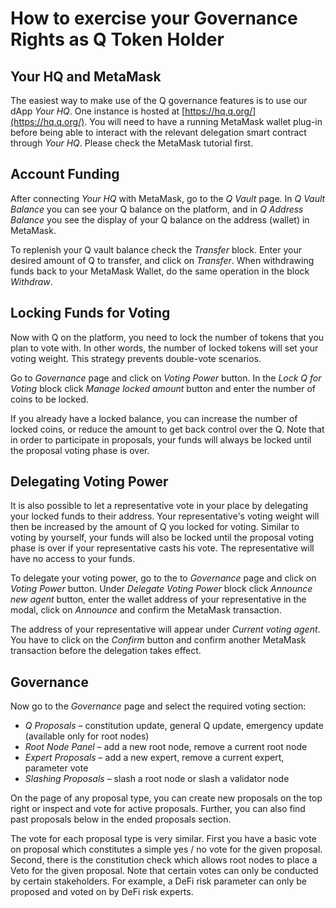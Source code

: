 # How to exercise your Governance Rights as Q Token Holder

## Your HQ and MetaMask

The easiest way to make use of the Q governance features is to use our dApp *Your HQ*. One instance is hosted at [https://hq.q.org/](https://hq.q.org/). You will need to have a running MetaMask wallet plug-in before being able to interact with the relevant delegation smart contract through *Your HQ*. Please check the MetaMask tutorial first.

## Account Funding

After connecting *Your HQ* with MetaMask, go to the *Q Vault* page. In *Q Vault Balance* you can see your Q balance on the platform, and in *Q Address Balance* you see the display of your Q balance on the address (wallet) in MetaMask.

To replenish your Q vault balance check the *Transfer* block. Enter your desired amount of Q to transfer, and click on *Transfer*. When withdrawing funds back to your MetaMask Wallet, do the same operation in the block *Withdraw*.

## Locking Funds for Voting


Now with Q on the platform, you need to lock the number of tokens that you plan to vote with. In other words, the number of locked tokens will set your voting weight. This strategy prevents double-vote scenarios.

Go to *Governance* page and click on *Voting Power* button. In the *Lock Q for Voting* block click *Manage locked amount* button and enter the number of coins to be locked.

If you already have a locked balance, you can increase the number of locked coins, or reduce the amount to get back control over the Q. Note that in order to participate in proposals, your funds will always be locked until the proposal voting phase is over.

## Delegating Voting Power

It is also possible to let a representative vote in your place by delegating your locked funds to their address. Your representative's voting weight will then be increased by the amount of Q you locked for voting.  Similar to voting by yourself, your funds will also be locked until the proposal voting phase is over if your representative casts his vote. The representative will have no access to your funds.

To delegate your voting power, go to the to *Governance* page and click on *Voting Power* button. Under *Delegate Voting Power* block click *Announce new agent* button, enter the wallet address of your representative in the modal, click on *Announce* and confirm the MetaMask transaction.

The address of your representative will appear under *Current voting agent*. You have to click on the *Confirm* button and confirm another MetaMask transaction before the delegation takes effect. 

## Governance

Now go to the *Governance* page and select the required voting section:

- *Q Proposals* – constitution update, general Q update, emergency update (available only for root nodes)
- *Root Node Panel* – add a new root node, remove a current root node
- *Expert Proposals* – add a new expert, remove a current expert, parameter vote
- *Slashing Proposals* – slash a root node or slash a validator node

On the page of any proposal type, you can create new proposals on the top right or inspect and vote for active proposals. Further, you can also find past proposals below in the ended proposals section.  

The vote for each proposal type is very similar. First you have a basic vote on proposal which constitutes a simple yes / no vote for the given proposal. Second, there is the constitution check which allows root nodes to place a Veto for the given proposal. Note that certain votes can only be conducted by certain stakeholders. For example, a DeFi risk parameter can only be proposed and voted on by DeFi risk experts.
